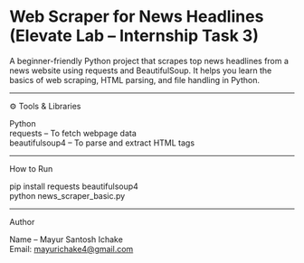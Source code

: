 # Web Scraper for News Headlines  (Elevate Lab – Internship Task 3)

A beginner-friendly Python project that scrapes top news headlines from a news website using requests and BeautifulSoup.
It helps you learn the basics of web scraping, HTML parsing, and file handling in Python.

---

⚙️ Tools & Libraries

Python     
requests – To fetch webpage data      
beautifulsoup4 – To parse and extract HTML tags     

---

How to Run

pip install requests beautifulsoup4                   
python news_scraper_basic.py                              

---

Author

Name – Mayur Santosh Ichake                                     
Email: mayurichake4@gmail.com                      
